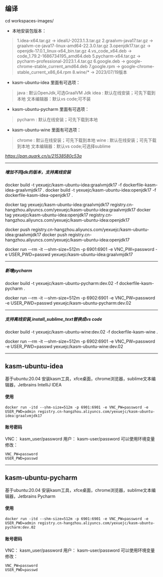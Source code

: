 ## 编译
cd workspaces-images/

* 本地安装包版本：
> 1.idea-x64.tar.gz         -> ideaIU-2023.1.3.tar.gz
> 2.graalvm-java17.tar.gz   -> graalvm-ce-java17-linux-amd64-22.3.0.tar.gz
> 3.openjdk17.tar.gz        -> openjdk-17.0.1_linux-x64_bin.tar.gz
> 4.vs_code_x64.deb         -> code_1.79.2-1686734195_amd64.deb
> 5.pycharm-x64.tar.gz      -> pycharm-professional-2023.1.4.tar.gz
> 6.google.deb              -> google-chrome-stable_current_amd64.deb
> 7.google.rpm              -> google-chrome-stable_current_x86_64.rpm
> 8.wine/*                  -> 2023/07/19版本

* kasm-ubuntu-idea 里面有可选项：
> java : 默认OpenJdk,可选GraalVM Jdk
> idea : 默认在线安装；可先下载到本地
> 文本编辑器：默认vs code;可不装

* kasm-ubuntu-pycharm 里面有可选项：
> pycharm : 默认在线安装；可先下载到本地

* kasm-ubuntu-wine 里面有可选项：
> chrome : 默认在线安装；可先下载到本地
> wine : 默认在线安装；可先下载到本地
> 文本编辑器：默认vs code;可选择sublime

_https://pan.quark.cn/s/21538580c53a_

---
##### 增加不同jdk的版本，支持离线安装
docker build -t yexuejc/kasm-ubuntu-idea:graalvmjdk17 -f dockerfile-kasm-idea-graalvmjdk17 .
docker build -t yexuejc/kasm-ubuntu-idea:openjdk17 -f dockerfile-kasm-idea-openjdk17 .

docker tag yexuejc/kasm-ubuntu-idea:graalvmjdk17 registry.cn-hangzhou.aliyuncs.com/yexuejc/kasm-ubuntu-idea:graalvmjdk17
docker tag yexuejc/kasm-ubuntu-idea:openjdk17 registry.cn-hangzhou.aliyuncs.com/yexuejc/kasm-ubuntu-idea:openjdk17

docker push registry.cn-hangzhou.aliyuncs.com/yexuejc/kasm-ubuntu-idea:graalvmjdk17
docker push registry.cn-hangzhou.aliyuncs.com/yexuejc/kasm-ubuntu-idea:openjdk17

docker run --rm  -it --shm-size=512m -p 6901:6901 -e VNC_PW=password -e USER_PWD=passwd yexuejc/kasm-ubuntu-idea:graalvmjdk17

---
##### 新增pycharm
docker build -t yexuejc/kasm-ubuntu-pycharm:dev.02 -f dockerfile-kasm-pycharm .

docker run --rm  -it --shm-size=512m -p 6902:6901 -e VNC_PW=password -e USER_PWD=passwd yexuejc/kasm-ubuntu-pycharm:dev.02

---
##### 支持离线安装,install_sublime_text替换成vs code
docker build -t yexuejc/kasm-ubuntu-wine:dev.02 -f dockerfile-kasm-wine .

docker run --rm  -it --shm-size=512m -p 6902:6901 -e VNC_PW=password -e USER_PWD=passwd yexuejc/kasm-ubuntu-wine:dev.02

---

## kasm-ubuntu-idea
基于ubuntu:20.04 安装kasm工具，xfce桌面，chrome浏览器，sublime文本编辑器，Jetbrains IntelliJ IDEA

#### 使用
```
docker run -itd --shm-size=512m -p 6901:6901 -e VNC_PW=password -e USER_PWD=admin registry.cn-hangzhou.aliyuncs.com/yexuejc/kasm-ubuntu-idea:graalvmjdk17
```

#### 账号密码
VNC： kasm_user/password
用户： kasm-user/password
可以使用环境变量修改：
```
VNC_PW=password
USER_PWD=passwd
```

---

## kasm-ubuntu-pycharm
基于ubuntu:20.04 安装kasm工具，xfce桌面，chrome浏览器，sublime文本编辑器，Jetbrains Pycharm

#### 使用
```
docker run -itd --shm-size=512m -p 6901:6901 -e VNC_PW=password -e USER_PWD=admin registry.cn-hangzhou.aliyuncs.com/yexuejc/kasm-ubuntu-pycharm:dev.02
```

#### 账号密码
VNC： kasm_user/password
用户： kasm-user/password
可以使用环境变量修改：
```
VNC_PW=password
USER_PWD=passwd
```